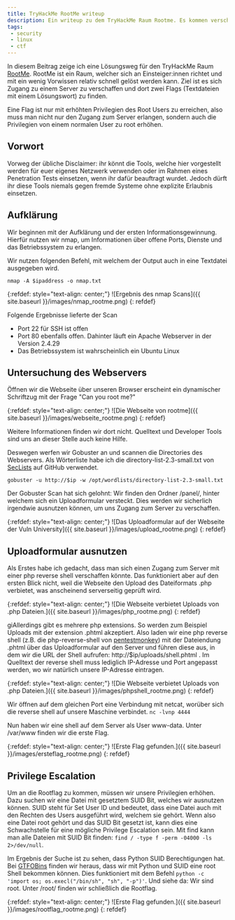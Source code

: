 ```yaml
---
title: TryHackMe RootMe writeup
description: Ein writeup zu dem TryHackMe Raum Rootme. Es kommen verschiedene Techniken und Tools, wie nmap und GoBuster, zum Einsatz.
tags:
 - security
 - linux
 - ctf
---
```


In diesem Beitrag zeige ich eine Lösungsweg für den TryHackMe Raum [RootMe](https://tryhackme.com/room/rrootme).
RootMe ist ein Raum, welcher sich an Einsteiger:innen richtet und mit ein wenig Vorwissen relativ schnell gelöst werden kann. Ziel ist es sich Zugang zu einem Server zu verschaffen und dort zwei Flags (Textdateien mit einem Lösungswort) zu finden. 

Eine Flag ist nur mit erhöhten Privilegien des Root Users zu erreichen, also muss man nicht nur den Zugang zum Server erlangen, sondern auch die Privilegien von einem normalen User zu root erhöhen.

## Vorwort

Vorweg der übliche Disclaimer: ihr könnt die Tools, welche hier vorgestellt werden für euer eigenes Netzwerk verwenden oder im Rahmen eines Penetration Tests einsetzen, wenn ihr dafür beauftragt wurdet. Jedoch dürft ihr diese Tools niemals gegen fremde Systeme ohne explizite Erlaubnis einsetzen.

## Aufklärung

Wir beginnen mit der Aufklärung und der ersten Informationsgewinnung. Hierfür nutzen wir nmap, um Informationen über offene Ports, Dienste und das Betriebssystem zu erlangen. 

Wir nutzen folgenden Befehl, mit welchem der Output auch in eine Textdatei ausgegeben wird.

`nmap -A $ipaddress -o nmap.txt`

{:refdef: style="text-align: center;"}
![Ergebnis des nmap Scans]({{ site.baseurl }}/images/nmap_rootme.png)
{: refdef}

Folgende Ergebnisse lieferte der Scan

* Port 22 für SSH ist offen
* Port 80 ebenfalls offen. Dahinter läuft ein Apache Webserver in der Version 2.4.29
* Das Betriebssystem ist wahrscheinlich ein Ubuntu Linux

## Untersuchung des Webservers

Öffnen wir die Webseite über unseren Browser erscheint ein dynamischer Schriftzug mit der Frage "Can you root me?"

{:refdef: style="text-align: center;"}
![Die Webseite von rootme]({{ site.baseurl }}/images/webseite_rootme.png)
{: refdef}

Weitere Informationen finden wir dort nicht. Quelltext und Developer Tools sind uns an dieser Stelle auch keine Hilfe.

Deswegen werfen wir Gobuster an und scannen die Directories des Webservers.
Als Wörterliste habe ich die directory-list-2.3-small.txt von [SecLists](https://github.com/danielmiessler/SecLists/blob/master/Discovery/Web-Content/directory-list-2.3-small.txt) auf GitHub verwendet. 

`gobuster -u http://$ip -w /opt/wordlists/directory-list-2.3-small.txt`

Der Gobuster Scan hat sich gelohnt: Wir finden den Ordner /panel/, hinter welchem sich ein Uploadformular versteckt. Dies werden wir sicherlich irgendwie ausnutzen können, um uns Zugang zum Server zu verschaffen.  

{:refdef: style="text-align: center;"}
![Das Uploadformular auf der Webseite der Vuln University]({{ site.baseurl }}/images/upload_rootme.png)
{: refdef}

## Uploadformular ausnutzen

Als Erstes habe ich gedacht, dass man sich einen Zugang zum Server mit einer php reverse shell verschaffen könnte. Das funktioniert aber auf den ersten Blick nicht, weil die Webseite den Upload des Dateiformats .php verbietet, was anscheinend serverseitig geprüft wird.

{:refdef: style="text-align: center;"}
![Die Webseite verbietet Uploads von .php Dateien.]({{ site.baseurl }}/images/php_rootme.png)
{: refdef}

giAllerdings gibt es mehrere php extensions. So werden zum Beispiel Uploads mit der extension .phtml akzeptiert. Also laden wir eine php reverse shell (z.B. die php-reverse-shell von [pentestmonkey](https://github.com/pentestmonkey/php-reverse-shell/blob/master/php-reverse-shell.php)) mit der Dateiendung .phtml über das Uploadformular auf den Server und führen diese aus, in dem wir die URL der Shell aufrufen: http://$ip/uploads/shell.phtml .
Im Quelltext der reverse shell muss lediglich IP-Adresse und Port angepasst werden, wo wir natürlich unsere IP-Adresse eintragen.

{:refdef: style="text-align: center;"}
![Die Webseite verbietet Uploads von .php Dateien.]({{ site.baseurl }}/images/phpshell_rootme.png)
{: refdef}

Wir öffnen auf dem gleichen Port eine Verbindung mit netcat, worüber sich die reverse shell auf unsere Maschine verbindet. `nc -lvnp 4444`

Nun haben wir eine shell auf dem Server als User www-data. Unter /var/www finden wir die erste Flag.

{:refdef: style="text-align: center;"}
![Erste Flag gefunden.]({{ site.baseurl }}/images/ersteflag_rootme.png)
{: refdef}


## Privilege Escalation

Um an die Rootflag zu kommen, müssen wir unsere Privilegien erhöhen. Dazu suchen wir eine Datei mit gesetztem SUID Bit, welches wir ausnutzen können. SUID steht für Set User ID und bedeutet, dass eine Datei auch mit den Rechten des Users ausgeführt wird, welchem sie gehört. Wenn also eine Datei root gehört und das SUID Bit gesetzt ist, kann dies eine Schwachstelle für eine mögliche Privilege Escalation sein. Mit find kann man alle Dateien mit SUID Bit finden: `find / -type f -perm -04000 -ls 2>/dev/null`. 

Im Ergebnis der Suche ist zu sehen, dass Python SUID Berechtigungen hat. Bei [GTFOBins](https://gtfobins.github.io/gtfobins/python/) finden wir heraus, dass wir mit Python und SUID eine root Shell bekommen können. Dies funktioniert mit dem Befehl `python -c 'import os; os.execl("/bin/sh", "sh", "-p")'`. Und siehe da: Wir sind root. Unter /root/ finden wir schließlich die Rootflag. 

{:refdef: style="text-align: center;"}
![Erste Flag gefunden.]({{ site.baseurl }}/images/rootflag_rootme.png)
{: refdef}

